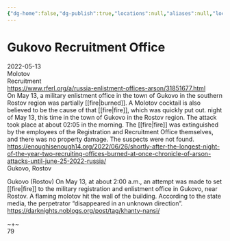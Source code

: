 ```yaml
---
{"dg-home":false,"dg-publish":true,"locations":null,"aliases":null,"location":null,"title":"Gukovo Recruitment Office","tag":"molotov, recruitment","date":null,"permalink":"/gukovo-recruitment-office/","dgHomeLink":true,"dgPassFrontmatter":true}
---
```



# Gukovo Recruitment Office

2022-05-13  
Molotov  
Recruitment  
https://www.rferl.org/a/russia-enlistment-offices-arson/31851677.html  
On May 13, a military enlistment office in the town of Gukovo in the southern Rostov region was partially [[fire|burned]]. A Molotov cocktail is also believed to be the cause of that [[fire|fire]], which was quickly put out. night of May 13, this time in the town of Gukovo in the Rostov region. The attack took place at about 02:05 in the morning. The [[fire|fire]] was extinguished by the employees of the Registration and Recruitment Office themselves, and there was no property damage. The suspects were not found. https://enoughisenough14.org/2022/06/26/shortly-after-the-longest-night-of-the-year-two-recruiting-offices-burned-at-once-chronicle-of-arson-attacks-until-june-25-2022-russia/  
Gukovo, Rostov

Gukovo (Rostov) On May 13, at about 2:00 a.m., an attempt was made to set [[fire|fire]] to the military registration and enlistment office in Gukovo, near Rostov. A flaming molotov hit the wall of the building. According to the state media, the perpetrator “disappeared in an unknown direction”. https://darknights.noblogs.org/post/tag/khanty-nansi/

~+~  
79
